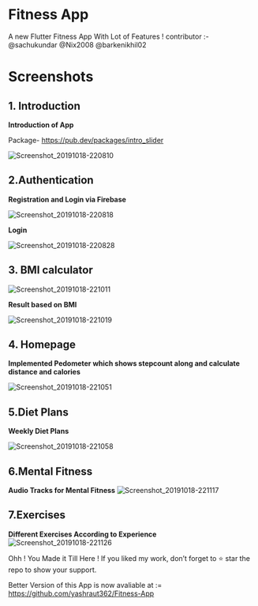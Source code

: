 # Fitness App

A new Flutter Fitness App With Lot of Features !
contributor :-
@sachukundar
@Nix2008
@barkenikhil02
# Screenshots
## 1. Introduction

**Introduction of App**

Package- https://pub.dev/packages/intro_slider

![Screenshot_20191018-220810](https://user-images.githubusercontent.com/37141368/67114063-a7264f80-f1f8-11e9-96c3-5c8eb42e6ae6.jpg)

## 2.Authentication

**Registration and Login via Firebase**

![Screenshot_20191018-220818](https://user-images.githubusercontent.com/37141368/67114953-b3aba780-f1fa-11e9-95a0-c42ce3aa3df4.jpg)

**Login**

![Screenshot_20191018-220828](https://user-images.githubusercontent.com/37141368/67115070-f79eac80-f1fa-11e9-91ee-9dc4ade2c573.jpg)

## 3. BMI calculator

![Screenshot_20191018-221011](https://user-images.githubusercontent.com/37141368/67115143-2583f100-f1fb-11e9-857e-3ce532149380.jpg)

**Result based on BMI**

![Screenshot_20191018-221019](https://user-images.githubusercontent.com/37141368/67115222-57955300-f1fb-11e9-8d3c-43c45d1502be.jpg)

## 4. Homepage
**Implemented Pedometer which shows stepcount along and calculate distance and calories**

![Screenshot_20191018-221051](https://user-images.githubusercontent.com/37141368/67115832-b4453d80-f1fc-11e9-9be2-8ef58ea1aee0.jpg)

## 5.Diet Plans
**Weekly Diet Plans**

![Screenshot_20191018-221058](https://user-images.githubusercontent.com/37141368/67116198-94624980-f1fd-11e9-9a62-99fc39e8aedd.jpg)


## 6.Mental Fitness
**Audio Tracks for Mental Fitness**
![Screenshot_20191018-221117](https://user-images.githubusercontent.com/37141368/67116367-e3a87a00-f1fd-11e9-96a9-172fa1333476.jpg)


## 7.Exercises
**Different Exercises According to Experience**
![Screenshot_20191018-221126](https://user-images.githubusercontent.com/37141368/67116495-20747100-f1fe-11e9-825a-fcb792e094b8.jpg)

Ohh ! You Made it Till Here ! 
If you liked my work, don’t forget to ⭐ star the repo to show your support.

Better Version of this App is now avaliable at := https://github.com/yashraut362/Fitness-App
